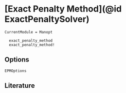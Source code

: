 # [Exact Penalty Method](@id ExactPenaltySolver)

```@meta
CurrentModule = Manopt
```

```@docs
  exact_penalty_method
  exact_penalty_method!
```

## Options

```@docs
EPMOptions
```

## Literature
